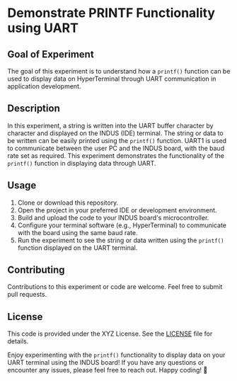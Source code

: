 # Demonstrate PRINTF Functionality using UART

## Goal of Experiment

The goal of this experiment is to understand how a `printf()` function can be used to display data on HyperTerminal through UART communication in application development.

## Description

In this experiment, a string is written into the UART buffer character by character and displayed on the INDUS (IDE) terminal. The string or data to be written can be easily printed using the `printf()` function. UART1 is used to communicate between the user PC and the INDUS board, with the baud rate set as required. This experiment demonstrates the functionality of the `printf()` function in displaying data through UART.


## Usage

1. Clone or download this repository.
2. Open the project in your preferred IDE or development environment.
3. Build and upload the code to your INDUS board's microcontroller.
4. Configure your terminal software (e.g., HyperTerminal) to communicate with the board using the same baud rate.
5. Run the experiment to see the string or data written using the `printf()` function displayed on the UART terminal.

## Contributing

Contributions to this experiment or code are welcome. Feel free to submit pull requests.

## License

This code is provided under the XYZ License. See the [LICENSE](LICENSE) file for details.


Enjoy experimenting with the `printf()` functionality to display data on your UART terminal using the INDUS board! If you have any questions or encounter any issues, please feel free to reach out. Happy coding! 🚀
